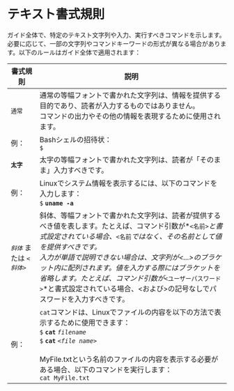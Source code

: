 # テキスト書式規則

ガイド全体で、特定のテキスト文字列や入力、実行すべきコマンドを示します。必要に応じて、一部の文字列やコマンドキーワードの形式が異なる場合があります。以下のルールはガイド全体で適用されます：

| 書式規則                       | 説明 |
| ----------------------------- | ------------------------------------------------------------    |
|`通常` | 通常の等幅フォントで書かれた文字列は、情報を提供する目的であり、読者が入力するものではありません。<br>コマンドの出力やその他の情報を表現するために使用されます。|
|例： | Bashシェルの招待状：<br>`$`                     |
|**`太字`**  | 太字の等幅フォントで書かれた文字列は、読者が「そのまま」入力すべきです。 |
|例： | Linuxでシステム情報を表示するには、以下のコマンドを入力します：<br>`$` **`uname -a`** |
|*`斜体`* または *`<斜体>`* | 斜体、等幅フォントで書かれた文字列は、読者が提供するべき値を表します。たとえば、コマンド引数が*`<名前>`*と書式設定されている場合、*`<名前`*ではなく、その名前として値を提供すべきです。<br>入力が単語で説明できない場合は、文字列が<...>のブラケット内に配列されます。値を入力する際にはブラケットを省略します。たとえば、コマンド引数が*`<ユーザーパスワード>`*と書式設定されている場合、<および>の記号なしでパスワードを入力すべきです。 |
|例： | `cat`コマンドは、Linuxでファイルの内容を以下の方法で表示するために使用できます：<br>`$` **`cat`** *`filename`*<br>`$` **`cat`** *`<file name>`*<br><br>MyFile.txtという名前のファイルの内容を表示する必要がある場合、以下のコマンドを実行します：<br>`cat MyFile.txt` |